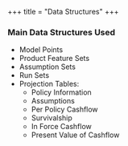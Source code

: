 +++
title = "Data Structures"
+++

### Main Data Structures Used

- Model Points
- Product Feature Sets
- Assumption Sets
- Run Sets
- Projection Tables:
   - Policy Information
   - Assumptions
   - Per Policy Cashflow
   - Survivalship
   - In Force Cashflow
   - Present Value of Cashflow